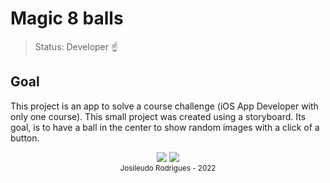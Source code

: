 <h1> Magic 8 balls </h1>

> Status: Developer ☝️

## Goal
This project is an app to solve a course challenge (iOS App Developer with only one course). 
This small project was created using a storyboard. Its goal, is to have a ball in the center to show random images with a click of a button.

<div align="center"> 
  <img src= "./Public/images/dark_back.gif" height:"500">
  <img src= "./Public/images/white_back.gif" height:"500">
</div>

<div align="center"> 
  <small> Josileudo Rodrigues - 2022</small>
</div

